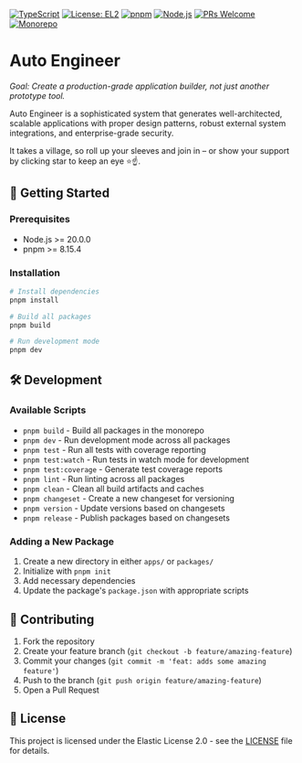 [![TypeScript](https://img.shields.io/badge/TypeScript-5.0-blue)](https://www.typescriptlang.org/)
[![License: EL2](https://img.shields.io/badge/License-EL2-blue.svg)](https://www.elastic.co/licensing/elastic-license)
[![pnpm](https://img.shields.io/badge/pnpm-%3E=8.15.4-orange)](https://pnpm.io/)
[![Node.js](https://img.shields.io/badge/Node.js-20.x-green)](https://nodejs.org/)
[![PRs Welcome](https://img.shields.io/badge/PRs-welcome-brightgreen.svg)](http://makeapullrequest.com)
[![Monorepo](https://img.shields.io/badge/monorepo-turborepo-orange)](https://turbo.build/repo)


# Auto Engineer
_Goal: Create a production-grade application builder, not just another prototype tool._

Auto Engineer is a sophisticated system that generates well-architected, scalable applications with proper design patterns, robust external system integrations, and enterprise-grade security.

It takes a village, so roll up your sleeves and join in – or show your support by clicking star to keep an eye ⭐☝️.

## 🚀 Getting Started

### Prerequisites

- Node.js >= 20.0.0
- pnpm >= 8.15.4

### Installation  

```bash
# Install dependencies
pnpm install

# Build all packages
pnpm build

# Run development mode
pnpm dev
```

## 🛠️ Development

### Available Scripts

- `pnpm build` - Build all packages in the monorepo
- `pnpm dev` - Run development mode across all packages
- `pnpm test` - Run all tests with coverage reporting
- `pnpm test:watch` - Run tests in watch mode for development
- `pnpm test:coverage` - Generate test coverage reports
- `pnpm lint` - Run linting across all packages
- `pnpm clean` - Clean all build artifacts and caches
- `pnpm changeset` - Create a new changeset for versioning
- `pnpm version` - Update versions based on changesets
- `pnpm release` - Publish packages based on changesets

### Adding a New Package

1. Create a new directory in either `apps/` or `packages/`
2. Initialize with `pnpm init`
3. Add necessary dependencies
4. Update the package's `package.json` with appropriate scripts

## 🤝 Contributing

1. Fork the repository
2. Create your feature branch (`git checkout -b feature/amazing-feature`)
3. Commit your changes (`git commit -m 'feat: adds some amazing feature'`)
4. Push to the branch (`git push origin feature/amazing-feature`)
5. Open a Pull Request

## 📝 License

This project is licensed under the Elastic License 2.0 - see the [LICENSE](LICENSE) file for details. 

